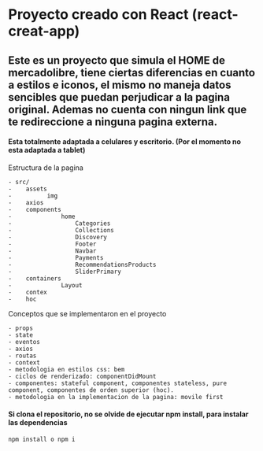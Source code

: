 # Proyecto creado con React (react-creat-app)

## Este es un proyecto que simula el HOME de mercadolibre, tiene ciertas diferencias en cuanto a estilos e iconos, el mismo no maneja datos sencibles que puedan perjudicar a la pagina original. Ademas no cuenta con ningun link que te redireccione a ninguna pagina externa.

#### Esta totalmente adaptada a celulares y escritorio. (Por el momento no esta adaptada a tablet)


Estructura de la pagina 

    - src/
    -    assets
    -          img
    -    axios
    -    components
    -              home  
    -                  Categories
    -                  Collections
    -                  Discovery
    -                  Footer
    -                  Navbar
    -                  Payments
    -                  RecommendationsProducts
    -                  SliderPrimary
    -    containers
    -              Layout
    -    contex
    -    hoc

Conceptos que se implementaron en el proyecto
```
- props
- state
- eventos
- axios
- routas
- context
- metodologia en estilos css: bem
- ciclos de renderizado: componentDidMount
- componentes: stateful component, componentes stateless, pure component, componentes de orden superior (hoc).
- metodologia en la implementacion de la pagina: movile first
```

#### Si clona el repositorio, no se olvide de ejecutar npm install, para instalar las dependencias
```
npm install o npm i
```
